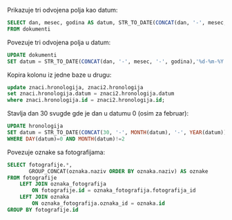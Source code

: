 Prikazuje tri odvojena polja kao datum:

```sql
SELECT dan, mesec, godina AS datum, STR_TO_DATE(CONCAT(dan, '-', mesec, '-', godina),'%d-%m-%Y') AS datum
FROM dokumenti
```

Povezuje tri odvojena polja u datum:

```sql
UPDATE dokumenti
SET datum = STR_TO_DATE(CONCAT(dan, '-', mesec, '-', godina),'%d-%m-%Y')
```

Kopira kolonu iz jedne baze u drugu:

```sql
update znaci.hronologija, znaci2.hronologija
set znaci.hronologija.datum = znaci2.hronologija.datum
where znaci.hronologija.id = znaci2.hronologija.id;
```

Stavlja dan 30 svugde gde je dan u datumu 0 (osim za februar):

```sql
UPDATE hronologija
SET datum = STR_TO_DATE(CONCAT(30, '-', MONTH(datum), '-', YEAR(datum)),'%d-%m-%Y')
WHERE DAY(datum)=0 AND MONTH(datum)!=2
```
Povezuje oznake sa fotografijama:

```sql
SELECT fotografije.*,
       GROUP_CONCAT(oznaka.naziv ORDER BY oznaka.naziv) AS oznake
FROM fotografije
    LEFT JOIN oznaka_fotografija
        ON fotografije.id = oznaka_fotografija.fotografija_id
    LEFT JOIN oznaka
        ON oznaka_fotografija.oznaka_id = oznaka.id
GROUP BY fotografije.id
```
